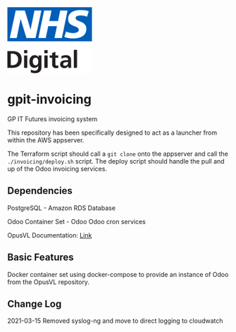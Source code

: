 <img src="./.assets/nhs-digital-logo.svg" height="150px">

# gpit-invoicing

GP IT Futures invoicing system

This repository has been specifically designed to act as a launcher from within the AWS appserver.

The Terraform script should call a `git clone` onto the appserver and call the `./invoicing/deploy.sh` script. The deploy script should handle the pull and up of the Odoo invoicing services.

## Dependencies

PostgreSQL - Amazon RDS Database

Odoo Container Set - Odoo Odoo cron services

OpusVL Documentation: [Link](https://wiki.opusvl.io/wiki/GPIT_-_Amazon_AWS#Terraform_.2F_aws-vault)

## Basic Features

Docker container set using docker-compose to provide an instance of Odoo from the OpusVL repository.

## Change Log

2021-03-15 Removed syslog-ng and move to direct logging to cloudwatch
